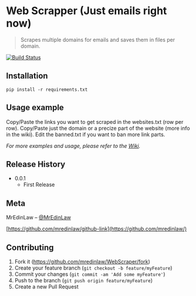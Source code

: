 # Web Scrapper (Just emails right now)
> Scrapes multiple domains for emails and saves them in files per domain.

[![Build Status][travis-image]][travis-url]

## Installation

```
pip install -r requirements.txt
```

## Usage example

Copy/Paste the links you want to get scraped in the websites.txt (row per row).
Copy/Paste just the domain or a precize part of the website (more info in the wiki).
Edit the banned.txt if you want to ban more link parts.

_For more examples and usage, please refer to the [Wiki][wiki]._


## Release History

* 0.0.1
    * First Release

## Meta

MrEdinLaw – [@MrEdinLaw](https://twitter.com/mredinlaw)

[https://github.com/mredinlaw/github-link](https://github.com/mredinlaw/)

## Contributing

1. Fork it (<https://github.com/mredinlaw/WebScraper/fork>)
2. Create your feature branch (`git checkout -b feature/myFeature`)
3. Commit your changes (`git commit -am 'Add some myFeature'`)
4. Push to the branch (`git push origin feature/myFeature`)
5. Create a new Pull Request

<!-- Markdown link & img dfn's -->
[travis-image]: https://img.shields.io/travis/dbader/node-datadog-metrics/master.svg?style=flat-square
[travis-url]: https://travis-ci.org/dbader/node-datadog-metrics
[wiki]: https://github.com/yourname/yourproject/wiki
